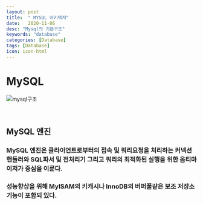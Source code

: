 ```yaml
---
layout: post
title:  " MYSQL 아키텍처"
date:   2020-11-06
desc: "Mysql의 기본구조"
keywords: "database"
categories: [Database]
tags: [Database]
icon: icon-html
---
```


MySQL
====

![mysql구조](https://user-images.githubusercontent.com/37110261/98378142-fc920080-2088-11eb-8b76-a731555e5c0b.png)

<br/>

MySQL 엔진
----
### MySQL 엔진은 클라이언트로부터의 접속 및 쿼리요청을 처리하는 커넥션 핸들러와 SQL파서 및 전처리기 그리고 쿼리의 최적화된 실행을 위한 옵티마이저가 중심을 이룬다.
### 성능향상을 위해 MylSAM의 키캐시나 InnoDB의 버퍼풀같은 보조 저장소 기능이 포함되 있다.

